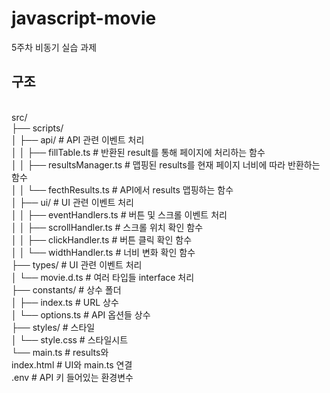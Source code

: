 # javascript-movie

5주차 비동기 실습 과제

## 구조
<br>src/
<br>├── scripts/
<br>│   ├── api/                   # API 관련 이벤트 처리
<br>│   │   ├── fillTable.ts       # 반환된 result를 통해 페이지에 처리하는 함수
<br>│   │   ├── resultsManager.ts    # 맵핑된 results를 현재 페이지 너비에 따라 반환하는 함수
<br>│   │   └── fecthResults.ts    # API에서 results 맵핑하는 함수
<br>│   ├── ui/                    # UI 관련 이벤트 처리
<br>│   │   ├── eventHandlers.ts   # 버튼 및 스크롤 이벤트 처리
<br>│   │   ├── scrollHandler.ts   # 스크롤 위치 확인 함수
<br>│   │   ├── clickHandler.ts    # 버튼 클릭 확인 함수
<br>│   │   └── widthHandler.ts    # 너비 변화 확인 함수
<br>├── types/                     # UI 관련 이벤트 처리
<br>│   └── movie.d.ts             # 여러 타입들 interface 처리
<br>├── constants/                 # 상수 폴더
<br>│   ├── index.ts               # URL 상수
<br>│   └── options.ts             # API 옵션들 상수
<br>├── styles/                    # 스타일
<br>│   └── style.css              # 스타일시트
<br>└── main.ts                    # results와
<br>index.html                     # UI와 main.ts 연결
<br>.env                           # API 키 들어있는 환경변수
